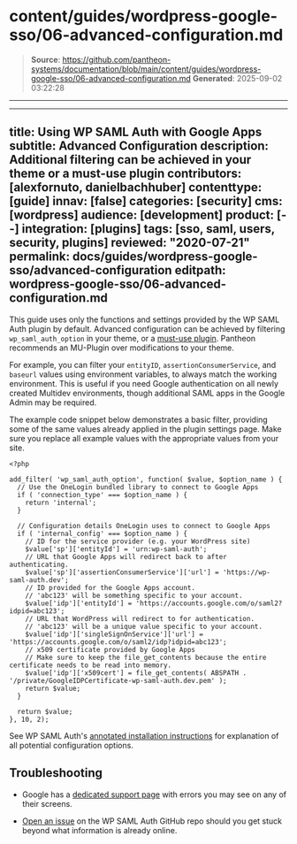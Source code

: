 # content/guides/wordpress-google-sso/06-advanced-configuration.md

> **Source**: https://github.com/pantheon-systems/documentation/blob/main/content/guides/wordpress-google-sso/06-advanced-configuration.md
> **Generated**: 2025-09-02 03:22:28

---

---
title: Using WP SAML Auth with Google Apps
subtitle: Advanced Configuration
description: Additional filtering can be achieved in your theme or a must-use plugin
contributors: [alexfornuto, danielbachhuber]
contenttype: [guide]
innav: [false]
categories: [security]
cms: [wordpress]
audience: [development]
product: [--]
integration: [plugins]
tags: [sso, saml, users, security, plugins]
reviewed: "2020-07-21"
permalink: docs/guides/wordpress-google-sso/advanced-configuration
editpath: wordpress-google-sso/06-advanced-configuration.md
---

This guide uses only the functions and settings provided by the WP SAML Auth plugin by default. Advanced configuration can be achieved by filtering `wp_saml_auth_option` in your theme, or a [must-use plugin](/guides/wordpress-configurations/mu-plugin). Pantheon recommends an MU-Plugin over modifications to your theme.

For example, you can filter your `entityID`, `assertionConsumerService`, and `baseurl` values using environment variables, to always match the working environment. This is useful if you need Google authentication on all newly created Multidev environments, though additional SAML apps in the Google Admin may be required.

The example code snippet below demonstrates a basic filter, providing some of the same values already applied in the plugin settings page. Make sure you replace all example values with the appropriate values from your site.

```php:title=wp-content/mu-plugins/saml-filter-plugin.php
<?php

add_filter( 'wp_saml_auth_option', function( $value, $option_name ) {
  // Use the OneLogin bundled library to connect to Google Apps
  if ( 'connection_type' === $option_name ) {
    return 'internal';
  }

  // Configuration details OneLogin uses to connect to Google Apps
  if ( 'internal_config' === $option_name ) {
    // ID for the service provider (e.g. your WordPress site)
    $value['sp']['entityId'] = 'urn:wp-saml-auth';
    // URL that Google Apps will redirect back to after authenticating.
    $value['sp']['assertionConsumerService']['url'] = 'https://wp-saml-auth.dev';
    // ID provided for the Google Apps account.
    // 'abc123' will be something specific to your account.
    $value['idp']['entityId'] = 'https://accounts.google.com/o/saml2?idpid=abc123';
    // URL that WordPress will redirect to for authentication.
    // 'abc123' will be a unique value specific to your account.
    $value['idp']['singleSignOnService']['url'] = 'https://accounts.google.com/o/saml2/idp?idpid=abc123';
    // x509 certificate provided by Google Apps
    // Make sure to keep the file_get_contents because the entire certificate needs to be read into memory.
    $value['idp']['x509cert'] = file_get_contents( ABSPATH . '/private/GoogleIDPCertificate-wp-saml-auth.dev.pem' );
    return $value;
  }

  return $value;
}, 10, 2);
```

See WP SAML Auth's [annotated installation instructions](https://github.com/pantheon-systems/wp-saml-auth#installation) for explanation of all potential configuration options.

## Troubleshooting

- Google has a [dedicated support page](https://support.google.com/a/answer/6301076?hl=en) with errors you may see on any of their screens.

- [Open an issue](https://github.com/pantheon-systems/wp-saml-auth/issues) on the WP SAML Auth GitHub repo should you get stuck beyond what information is already online.
